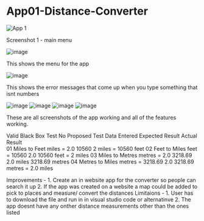 # App01-Distance-Converter

![App 1](https://github.com/Phil69691/App01-Distance-Converter/assets/114498774/16e18a49-49fb-454a-9230-e6eb03bcec39)


Screenshot 1 - main menu

![image](https://github.com/Phil69691/App01-Distance-Converter/assets/114498774/67c29d98-ea2d-4905-aab3-66b37673c3d6)

This shows the menu for the app 

![image](https://github.com/Phil69691/App01-Distance-Converter/assets/114498774/68e83630-bc4a-405a-b94d-e071444789f3)

This shows the error messages that come up when you type something that isnt numbers

![image](https://github.com/Phil69691/App01-Distance-Converter/assets/114498774/82d8d5d8-ce44-4a91-aada-d6b4ee843eff)
![image](https://github.com/Phil69691/App01-Distance-Converter/assets/114498774/613ddc48-0090-4e37-82ea-57cab1efb740)
![image](https://github.com/Phil69691/App01-Distance-Converter/assets/114498774/5a042744-b6b0-44a3-af4b-a287ad54d27b)
![image](https://github.com/Phil69691/App01-Distance-Converter/assets/114498774/68445730-a0e2-4ef2-96b5-2a444247ce1b)

These are all screenshots of the app working and all of the features working.


Valid Black Box
Test No	Proposed Test	Data Entered	Expected Result	            Actual Result	
01	    Miles to Feet	miles = 2.0	10560		                        2 miles = 10560 feet
02	    Feet to Miles	feet = 10560	2.0		                        10560 feet = 2 miles
03	    Miles to Metres	metres = 2.0	3218.69		                  2.0 miles	3218.69	metres
04	    Metres to Miles	metres = 3218.69	2.0		                  3218.69 metres =	2.0	miles

Improvements - 1. Create an in website app for the converter so people can search it up
               2. If the app was created on a website a map could be added to pick to places and measure/ convert the distances
Limitaions - 1. User has to download the file and run in in visual studio code or alternatinve
             2. The app doesnt have any onther distance measurements other than the ones listed
